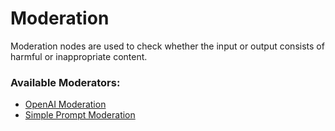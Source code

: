 # Moderation

Moderation nodes are used to check whether the input or output consists of harmful or inappropriate content.

### Available Moderators:

* [OpenAI Moderation](openai-moderation.md)
* [Simple Prompt Moderation](simple-prompt-moderation.md)
